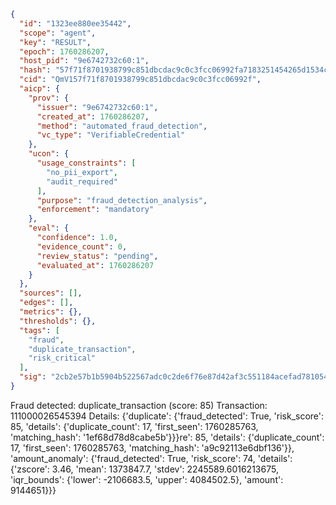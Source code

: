 ```json
{
  "id": "1323ee880ee35442",
  "scope": "agent",
  "key": "RESULT",
  "epoch": 1760286207,
  "host_pid": "9e6742732c60:1",
  "hash": "57f71f8701938799c851dbcdac9c0c3fcc06992fa7183251454265d1534c0ee1",
  "cid": "QmV157f71f8701938799c851dbcdac9c0c3fcc06992f",
  "aicp": {
    "prov": {
      "issuer": "9e6742732c60:1",
      "created_at": 1760286207,
      "method": "automated_fraud_detection",
      "vc_type": "VerifiableCredential"
    },
    "ucon": {
      "usage_constraints": [
        "no_pii_export",
        "audit_required"
      ],
      "purpose": "fraud_detection_analysis",
      "enforcement": "mandatory"
    },
    "eval": {
      "confidence": 1.0,
      "evidence_count": 0,
      "review_status": "pending",
      "evaluated_at": 1760286207
    }
  },
  "sources": [],
  "edges": [],
  "metrics": {},
  "thresholds": {},
  "tags": [
    "fraud",
    "duplicate_transaction",
    "risk_critical"
  ],
  "sig": "2cb2e57b1b5904b522567adc0c2de6f76e87d42af3c551184acefad7810546f7"
}
```

Fraud detected: duplicate_transaction (score: 85)
Transaction: 111000026545394
Details: {'duplicate': {'fraud_detected': True, 'risk_score': 85, 'details': {'duplicate_count': 17, 'first_seen': 1760285763, 'matching_hash': '1ef68d78d8cabe5b'}}}re': 85, 'details': {'duplicate_count': 17, 'first_seen': 1760285763, 'matching_hash': 'a9c92113e6dbf136'}}, 'amount_anomaly': {'fraud_detected': True, 'risk_score': 74, 'details': {'zscore': 3.46, 'mean': 1373847.7, 'stdev': 2245589.6016213675, 'iqr_bounds': {'lower': -2106683.5, 'upper': 4084502.5}, 'amount': 9144651}}}